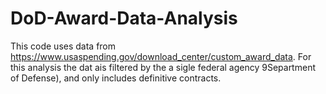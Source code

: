 # DoD-Award-Data-Analysis

This code uses data from https://www.usaspending.gov/download_center/custom_award_data. For this analysis the dat ais filtered by the a sigle federal agency 9Separtment of Defense), and only includes definitive contracts.
